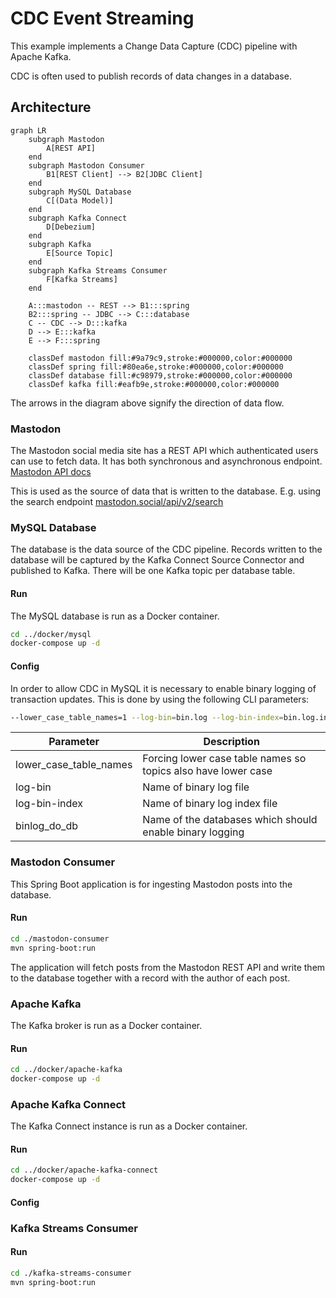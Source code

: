 # CDC Event Streaming

This example implements a Change Data Capture (CDC) pipeline with Apache Kafka.

CDC is often used to publish records of data changes in a database.

## Architecture

```mermaid
graph LR
    subgraph Mastodon
        A[REST API]
    end
    subgraph Mastodon Consumer
        B1[REST Client] --> B2[JDBC Client]
    end
    subgraph MySQL Database
        C[(Data Model)]
    end
    subgraph Kafka Connect
        D[Debezium]
    end
    subgraph Kafka
        E[Source Topic]
    end
    subgraph Kafka Streams Consumer
        F[Kafka Streams]
    end

    A:::mastodon -- REST --> B1:::spring
    B2:::spring -- JDBC --> C:::database
    C -- CDC --> D:::kafka
    D --> E:::kafka
    E --> F:::spring

    classDef mastodon fill:#9a79c9,stroke:#000000,color:#000000
    classDef spring fill:#80ea6e,stroke:#000000,color:#000000
    classDef database fill:#c98979,stroke:#000000,color:#000000
    classDef kafka fill:#eafb9e,stroke:#000000,color:#000000
```

The arrows in the diagram above signify the direction of data flow.

### Mastodon
The Mastodon social media site has a REST API which authenticated users can use to fetch data. It has both synchronous
and asynchronous endpoint. [Mastodon API docs](https://docs.joinmastodon.org/client/intro)

This is used as the source of data that is written to the database.
E.g. using the search endpoint [mastodon.social/api/v2/search](https://mastodon.social/api/v2/search)

### MySQL Database
The database is the data source of the CDC pipeline. Records written to the database will be captured by the Kafka
Connect Source Connector and published to Kafka. There will be one Kafka topic per database table.

#### Run
The MySQL database is run as a Docker container.

```bash
cd ../docker/mysql
docker-compose up -d
```

#### Config
In order to allow CDC in MySQL it is necessary to enable binary logging of transaction updates. This is done by using
the following CLI parameters:
```bash
--lower_case_table_names=1 --log-bin=bin.log --log-bin-index=bin.log.index --binlog_do_db=sandbox
```

| Parameter              | Description                                                   |
|------------------------|---------------------------------------------------------------|
| lower_case_table_names | Forcing lower case table names so topics also have lower case |
| log-bin                | Name of binary log file                                       |
| log-bin-index          | Name of binary log index file                                 |
| binlog_do_db           | Name of the databases which should enable binary logging      |

### Mastodon Consumer
This Spring Boot application is for ingesting Mastodon posts into the database.

#### Run
```bash
cd ./mastodon-consumer
mvn spring-boot:run
```

The application will fetch posts from the Mastodon REST API and write them to the database together with a record with
the author of each post.

### Apache Kafka
The Kafka broker is run as a Docker container.

#### Run
```bash
cd ../docker/apache-kafka
docker-compose up -d
```

### Apache Kafka Connect
The Kafka Connect instance is run as a Docker container.

#### Run
```bash
cd ../docker/apache-kafka-connect
docker-compose up -d
```

#### Config

### Kafka Streams Consumer

#### Run
```bash
cd ./kafka-streams-consumer
mvn spring-boot:run
```
